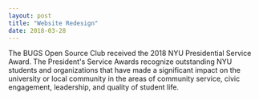 ```yaml
---
layout: post
title: "Website Redesign"
date: 2018-03-28
---
```


The BUGS Open Source Club received the  2018 NYU Presidential Service Award.
The President's Service Awards recognize outstanding NYU students and organizations that have made a significant impact on the university or local community in the areas of community service, civic engagement, leadership, and quality of student life.
